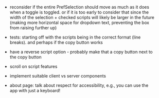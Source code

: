 - reconsider if the entire PrefSelection should move as much as it does when a toggle is toggled. or if it is too early to consider that since the width of the selection + checked scripts will likely be larger in the future (making more horizontal space for dropdown text, preventing the box from raising further up)
- tests: starting off with the scripts being in the correct format (line breaks). and perhaps if the copy button works
- have a reverse script option - probably make that a copy button next to the copy button
- scroll on script features
- implement suitable client vs server components

- about page: talk about respect for accessibility, e.g., you can use the app with just a keyboard!